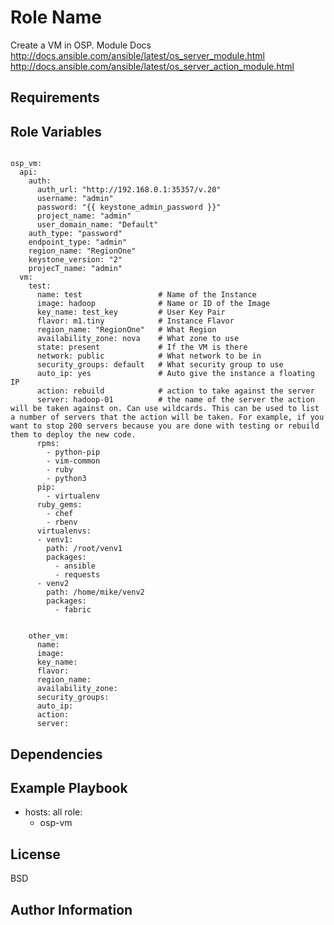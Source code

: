 Role Name
=========

Create a VM in OSP.
Module Docs http://docs.ansible.com/ansible/latest/os_server_module.html
http://docs.ansible.com/ansible/latest/os_server_action_module.html


Requirements
------------


Role Variables
--------------
```

osp_vm:
  api:
    auth:
      auth_url: "http://192.168.0.1:35357/v.20"
      username: "admin"
      password: "{{ keystone_admin_password }}"
      project_name: "admin"
      user_domain_name: "Default"
    auth_type: "password"
    endpoint_type: "admin"
    region_name: "RegionOne"
    keystone_version: "2"
    projecT_name: "admin"
  vm:
    test:
      name: test                 # Name of the Instance
      image: hadoop              # Name or ID of the Image
      key_name: test_key         # User Key Pair
      flavor: m1.tiny            # Instance Flavor
      region_name: "RegionOne"   # What Region
      availability_zone: nova    # What zone to use
      state: present             # If the VM is there
      network: public            # What network to be in
      security_groups: default   # What security group to use
      auto_ip: yes               # Auto give the instance a floating IP
      action: rebuild            # action to take against the server
      server: hadoop-01          # the name of the server the action will be taken against on. Can use wildcards. This can be used to list a number of servers that the action will be taken. For example, if you want to stop 200 servers because you are done with testing or rebuild them to deploy the new code.
      rpms:
        - python-pip
        - vim-common
        - ruby
        - python3
      pip:
        - virtualenv
      ruby_gems:
        - chef
        - rbenv
      virtualenvs:
      - venv1:
        path: /root/venv1
        packages:
          - ansible
          - requests
      - venv2
        path: /home/mike/venv2
        packages:
          - fabric


    other_vm:
      name:
      image:
      key_name:
      flavor:
      region_name:
      availability_zone:
      security_groups:
      auto_ip:
      action:
      server:

```
Dependencies
------------


Example Playbook
----------------

  - hosts: all
    role:
      - osp-vm 


License
-------

BSD

Author Information
------------------

